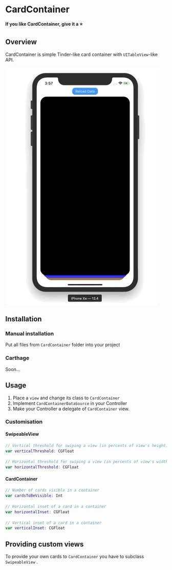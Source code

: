 # CardContainer

**If you like CardContainer, give it a ⭐**

## Overview

CardContainer is simple Tinder-like card container with `UITableView`-like API.

![](./Screenshots/CardExmaple.gif)

## Installation

### Manual installation

Put all files from `CardContainer` folder into your project

### Carthage

Soon...



## Usage

1. Place a `view`  and change its class to `CardContainer`
3. Implement `CardContainerDataSource` in your Controller
4. Make your Controller a delegate of `CardContainer` view.

### Customisation

#### SwipeableView

```swift
// Vertical threshold for swiping a view (in percents of view's height)
var verticalThreshold: CGFloat

// Horizontal threshold for swiping a view (in percents of view's width)
var horizontalThreshold: CGFloat
```

#### CardContainer

```swift
// Number of cards visible in a container
var cardsToBeVisible: Int

// Horizontal inset of a card in a container
var horizontalInset: CGFloat

// Vertical inset of a card in a container
var verticalInset: CGFloat
```




## Providing custom views

To provide your own cards to `CardContainer` you have to subclass `SwipeableView` .


